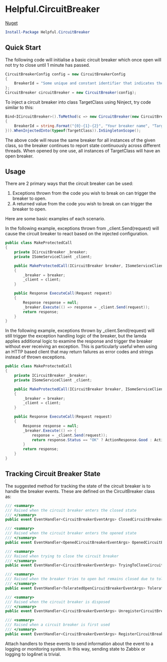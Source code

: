 # Helpful.CircuitBreaker #

[Nuget](https://www.nuget.org/packages/Helpful.CircuitBreaker/)

```powershell
Install-Package Helpful.CircuitBreaker
```

## Quick Start ##
The following code will initialise a basic circuit breaker which once open will not try to close until 1 minute has passed.
```c#
CircuitBreakerConfig config = new CircuitBreakerConfig
{
    BreakerId = "Some unique and constant identifier that indicates the running instance and executing process"
};
CircuitBreaker circuitBreaker = new CircuitBreaker(config);
```

To inject a circuit breaker into class TargetClass using Ninject, try code similar to this:
```c#
Bind<ICircuitBreaker>().ToMethod(c => new CircuitBreaker(new CircuitBreakerConfig
{
    BreakerId = string.Format("{0}-{1}-{2}", "Your breaker name", "TargetClass", Environment.MachineName)
})).WhenInjectedInto(typeof(TargetClass)).InSingletonScope();
```
The above code will reuse the same breaker for all instances of the given class, so the breaker continues to report state continuously across different threads. When opened by one use, all instances of TargetClass will have an open breaker.

## Usage ##
There are 2 primary ways that the circuit breaker can be used:
<ol>
    <li>Exceptions thrown from the code you wish to break on can trigger the breaker to open.</li>
    <li>A returned value from the code you wish to break on can trigger the breaker to open.</li>
</ol>

Here are some basic examples of each scenario.

In the following example, exceptions thrown from _client.Send(request) will cause the circuit breaker to react based on the injected configuration.
```c#
public class MakeProtectedCall
{
    private ICircuitBreaker _breaker;
    private ISomeServiceClient _client;

    public MakeProtectedCall(ICircuitBreaker breaker, ISomeServiceClient client)
    {
        _breaker = breaker;
        _client = client;
    }

    public Response ExecuteCall(Request request)
    {
    	Response response = null;
        _breaker.Execute(() => response = _client.Send(request));
        return response;
    }
}
```

In the following example, exceptions thrown by _client.Send(request) will still trigger the exception handling logic of the breaker, but the lamda applies additional logic to examine the response and trigger the breaker without ever receiving an exception. This is particularly useful when using an HTTP based client that may return failures as error codes and strings instead of thrown exceptions.
```c#
public class MakeProtectedCall
{
    private ICircuitBreaker _breaker;
    private ISomeServiceClient _client;

    public MakeProtectedCall(ICircuitBreaker breaker, ISomeServiceClient client)
    {
        _breaker = breaker;
        _client = client;
    }

    public Response ExecuteCall(Request request)
    {
    	Response response = null;
        _breaker.Execute(() => {
        	response = _client.Send(request));
        	return response.Status == "OK" ? ActionResponse.Good : ActionResult.Failure;
        }
        return response;
    }
}
```

## Tracking Circuit Breaker State ##

The suggested method for tracking the state of the circuit breaker is to handle the breaker events. These are defined on the CircuitBreaker class as:
```c#
/// <summary>
/// Raised when the circuit breaker enters the closed state
/// </summary>
public event EventHandler<CircuitBreakerEventArgs> ClosedCircuitBreaker;

/// <summary>
/// Raised when the circuit breaker enters the opened state
/// </summary>
public event EventHandler<OpenedCircuitBreakerEventArgs> OpenedCircuitBreaker;

/// <summary>
/// Raised when trying to close the circuit breaker
/// </summary>
public event EventHandler<CircuitBreakerEventArgs> TryingToCloseCircuitBreaker;

/// <summary>
/// Raised when the breaker tries to open but remains closed due to tolerance
/// </summary>
public event EventHandler<ToleratedOpenCircuitBreakerEventArgs> ToleratedOpenCircuitBreaker;

/// <summary>
/// Raised when the circuit breaker is disposed
/// </summary>
public event EventHandler<CircuitBreakerEventArgs> UnregisterCircuitBreaker;

/// <summary>
/// Raised when a circuit breaker is first used
/// </summary>
public event EventHandler<CircuitBreakerEventArgs> RegisterCircuitBreaker;
```

Attach handlers to these events to send information about the event to a logging or monitoring system. In this way, sending state to Zabbix or logging to log4net is trivial.

